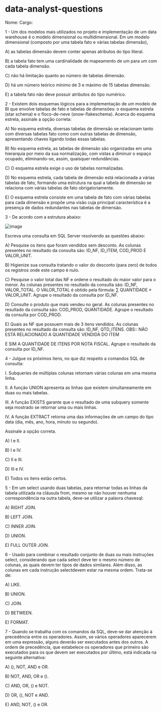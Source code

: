 # data-analyst-questions

Nome:
Cargo: 


1 - Um dos modelos mais utilizados no projeto e implementação de um data warehouse é o modelo dimensional ou multidimensional. Em um modelo dimensional (composto por uma tabela fato e várias tabelas dimensão),

A)	as tabelas dimensão devem conter apenas atributos do tipo literal.

B)	a tabela fato tem uma cardinalidade de mapeamento de um para um com cada tabela dimensão.

C)	não há limitação quanto ao número de tabelas dimensão.

D)	há um número teórico mínimo de 3 e máximo de 15 tabelas dimensão.

E)	a tabela fato não deve possuir atributos do tipo numérico.



2 - Existem dois esquemas lógicos para a implementação de um modelo de BI que envolve tabelas de fato e tabelas de dimensões: o esquema estrela (star schema) e o floco-de-neve (snow-flakeschema). Acerca do esquema estrela, assinale a opção correta:

A)	No esquema estrela, diversas tabelas de dimensão se relacionam tanto com diversas tabelas fato como com outras tabelas de dimensão, apresentando chaves ligando todas essas tabelas.

B)	No esquema estrela, as tabelas de dimensão são organizadas em uma hierarquia por meio da sua normalização, com vistas a diminuir o espaço ocupado, eliminando-se, assim, quaisquer redundâncias.

C)	O esquema estrela exige o uso de tabelas normalizadas.

D)	No esquema estrela, cada tabela de dimensão está relacionada a várias tabelas de fato, formando uma estrutura na qual a tabela de dimensão se relaciona com várias tabelas de fato obrigatoriamente.

E)	O esquema estrela consiste em uma tabela de fato com várias tabelas para cada dimensão e propõe uma visão cuja principal característica é a presença de dados redundantes nas tabelas de dimensão.


3 - De acordo com a estrutura abaixo:

![image](https://user-images.githubusercontent.com/94984977/143281043-c5184b15-8949-41fb-9bd2-ba4f3b546307.png)

 
 Escreva uma consulta em SQL Server resolvendo as questões abaixo:

A)	Pesquise os itens que foram vendidos sem desconto. As colunas presentes no resultado da consulta são: ID_NF, ID_ITEM, COD_PROD E VALOR_UNIT.

B)	Higienize sua consulta tratando o valor do desconto (para zero) de todos os registros onde este campo é nulo.

C)	Pesquise o valor total das NF e ordene o resultado do maior valor para o menor. As colunas presentes no resultado da consulta são: ID_NF, VALOR_TOTAL. O VALOR_TOTAL é obtido pela fórmula: ∑ QUANTIDADE * VALOR_UNIT. Agrupe o resultado da consulta por ID_NF.

D)	Consulte o produto que mais vendeu no geral. As colunas presentes no resultado da consulta são: COD_PROD, QUANTIDADE. Agrupe o resultado da consulta por COD_PROD.

E)	Quais as NF que possuem mais de 3 itens vendidos. As colunas presentes no resultado da consulta são: ID_NF, QTD_ITENS. OBS:: NÃO ESTÁ RELACIONADO A QUANTIDADE VENDIDA DO ITEM 

E SIM A QUANTIDADE DE ITENS POR NOTA FISCAL. Agrupe o resultado da consulta por ID_NF.



4 - Julgue os próximos itens, no que diz respeito a comandos SQL de consulta:


I. Subqueries de múltiplas colunas retornam várias colunas em uma mesma linha.

II. A função UNION apresenta as linhas que existem simultaneamente em duas ou mais tabelas.

III. A função EXISTS garante que o resultado de uma subquery somente seja mostrado se retornar uma ou mais linhas.

IV. A função EXTRACT retorna uma das informações de um campo do tipo data (dia, mês, ano, hora, minuto ou segundo).

Assinale a opção correta.

A)	I e II.

B)	I e IV.

C)	II e III.

D)	III e IV.

E)	Todos os itens estão certos.


5 - Em um select usando duas tabelas, para retornar todas as linhas da tabela utilizada na cláusula from, mesmo se não houver nenhuma correspondência na outra tabela, deve-se utilizar a palavra chavesql:

A)	RIGHT JOIN.

B)	LEFT JOIN.

C)	INNER JOIN.

D)	UNION.

E)	FULL OUTER JOIN.


6 - Usado para combinar o resultado conjunto de duas ou mais instruções select, considerando que cada select deve ter o mesmo número de colunas, as quais devem ter tipos de dados similares. Além disso, as colunas em cada instrução selectdevem estar na mesma ordem. Trata-se de:


A)	LIKE.

B)	UNION.

C)	JOIN.

D)	BETWEEN.

E)	FORMAT.


7 - Quando se trabalha com os comandos da SQL, deve-se dar atenção à precedência entre os operadores. Assim, se vários operadores aparecerem em uma expressão, alguns deverão ser executados antes dos outros. A ordem de precedência, que estabelece os operadores que primeiro são executados para os que devem ser executados por último, está indicada na seguinte alternativa:



A)	(), NOT, AND e OR.

B)	NOT, AND, OR e ().

C)	AND, OR, () e NOT.

D)	OR, (), NOT e AND.

E)	AND, NOT, () e OR.

